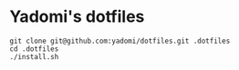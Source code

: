 # Yadomi's dotfiles

```
git clone git@github.com:yadomi/dotfiles.git .dotfiles
cd .dotfiles
./install.sh
```
